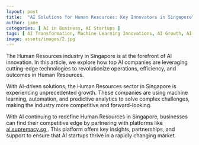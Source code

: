 ```yaml
---
layout: post
title:  "AI Solutions for Human Resources: Key Innovators in Singapore"
author: jane
categories: [ AI in Business, AI Startups ]
tags: [ AI Transformation, Machine Learning Innovations, AI Growth, AI for Business, AI Startups ]
image: assets/images/2.jpg
---
```


The Human Resources industry in Singapore is at the forefront of AI innovation. In this article, we explore how top AI companies are leveraging cutting-edge technologies to revolutionize operations, efficiency, and outcomes in Human Resources.

With AI-driven solutions, the Human Resources sector in Singapore is experiencing unprecedented growth. These companies are using machine learning, automation, and predictive analytics to solve complex challenges, making the industry more competitive and forward-looking.

With AI continuing to redefine Human Resources in Singapore, businesses can find their competitive edge by partnering with platforms like <a href="https://ai.supremacy.sg" target="_blank"> ai.supremacy.sg </a>. This platform offers key insights, partnerships, and support to ensure that AI startups thrive in a rapidly changing market.

